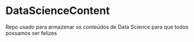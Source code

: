 # DataScienceContent
Repo usado para armazenar os conteúdos de Data Science para que todos possamos ser felizes
